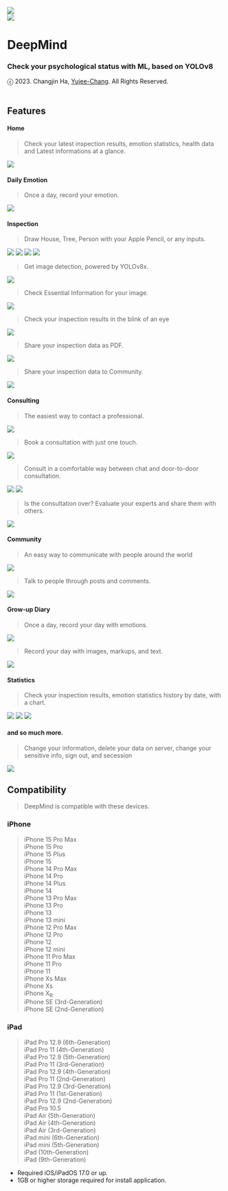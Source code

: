 ![ ](imgs/ic_deepMind_h.png)</br>
![ ](imgs/mockup.PNG)</br>
# DeepMind</br>
### Check your psychological status with ML, based on YOLOv8<br>
ⓒ 2023. Changjin Ha, [Yujee-Chang](https://github.com/yujeecatherine). All Rights Reserved.<br><br>

## Features</br>
#### Home</br>
> Check your latest inspection results, emotion statistics, health data and Latest informations at a glance.</br>

![ ](imgs/home_1.PNG)</br>

#### Daily Emotion</br>
> Once a day, record your emotion.</br>

![ ](imgs/dailyEmotion_1.PNG)</br>

#### Inspection</br>
> Draw House, Tree, Person with your Apple Pencil, or any inputs.</br>

![ ](imgs/inspection_1.PNG) ![ ](imgs/inspection_2.PNG) ![ ](imgs/inspection_3.PNG) ![ ](imgs/inspection_4.PNG)</br>

> Get image detection, powered by YOLOv8x.</br>

![ ](imgs/inspection_5.PNG)</br>

> Check Essential Information for your image.</br>

![ ](imgs/inspection_6.PNG)</br>

> Check your inspection results in the blink of an eye </br>

![ ](imgs/inspection_8.PNG)</br>

> Share your inspection data as PDF. </br>

![ ](imgs/inspection_7.PNG)</br>

> Share your inspection data to Community. </br>

![ ](imgs/inspection_9.PNG)</br>

#### Consulting</br>
> The easiest way to contact a professional. </br>

![ ](imgs/consulting_1.PNG)</br>

> Book a consultation with just one touch. </br>

![ ](imgs/consulting_2.PNG)</br>

> Consult in a comfortable way between chat and door-to-door consultation. </br>

![ ](imgs/consulting_3.PNG) ![ ](imgs/consulting_4.PNG) </br>

> Is the consultation over? Evaluate your experts and share them with others. </br>

![ ](imgs/consulting_5.PNG) </br>

#### Community</br>
> An easy way to communicate with people around the world </br>

![ ](imgs/community_1.PNG) </br>

> Talk to people through posts and comments. </br>

![ ](imgs/community_2.PNG) </br>

#### Grow-up Diary</br>
> Once a day, record your day with emotions.</br>

![ ](imgs/dailyDiary_1.PNG)</br>

> Record your day with images, markups, and text. </br>

![ ](imgs/dailyDiary_2.PNG)</br>

#### Statistics</br>
> Check your inspection results, emotion statistics history by date, with a chart.</br>

![ ](imgs/statistics_1.PNG) ![ ](imgs/statistics_2.PNG) ![ ](imgs/statistics_3.PNG)</br>

#### and so much more.</br>
> Change your information, delete your data on server, change your sensitive info, sign out, and secession </br>

![ ](imgs/more.PNG) </br>

## Compatibility</br>
> DeepMind is compatible with these devices. </br>
### iPhone</br>

> iPhone 15 Pro Max </br>
 iPhone 15 Pro </br>
 iPhone 15 Plus </br>
 iPhone 15 </br>
 iPhone 14 Pro Max </br>
 iPhone 14 Pro </br>
 iPhone 14 Plus </br>
 iPhone 14 </br>
 iPhone 13 Pro Max </br>
 iPhone 13 Pro </br>
 iPhone 13 </br>
 iPhone 13 mini </br>
 iPhone 12 Pro Max </br>
 iPhone 12 Pro </br>
 iPhone 12 </br>
 iPhone 12 mini </br>
 iPhone 11 Pro Max </br>
 iPhone 11 Pro </br>
 iPhone 11 </br>
 iPhone Xs Max </br>
 iPhone Xs </br>
 iPhone X<sub>R</sub> </br>
 iPhone SE (3rd-Generation) </br>
 iPhone SE (2nd-Generation) </br>

### iPad</br>

> iPad Pro 12.9 (6th-Generation) </br>
 iPad Pro 11 (4th-Generation) </br>
 iPad Pro 12.9 (5th-Generation) </br>
 iPad Pro 11 (3rd-Generation) </br>
 iPad Pro 12.9 (4th-Generation) </br>
 iPad Pro 11 (2nd-Generation) </br>
 iPad Pro 12.9 (3rd-Generation) </br>
 iPad Pro 11 (1st-Generation) </br>
 iPad Pro 12.9 (2nd-Generation) </br>
 iPad Pro 10.5 </br>
 iPad Air (5th-Generation) </br>
 iPad Air (4th-Generation) </br>
 iPad Air (3rd-Generation) </br>
 iPad mini (6th-Generation) </br>
 iPad mini (5th-Generation) </br>
 iPad (10th-Generation) </br>
 iPad (9th-Generation) </br>

 * Required iOS/iPadOS 17.0 or up. </br>
 * 1GB or higher storage required for install application.
